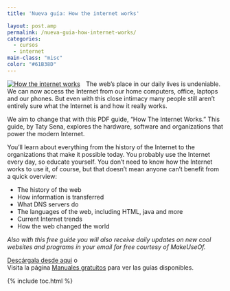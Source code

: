```yaml
---
title: 'Nueva guía: How the internet works'

layout: post.amp
permalink: /nueva-guia-how-internet-works/
categories:
  - cursos
  - internet
main-class: "misc"
color: "#61B38D"
---
```

<div style="float:left; margin-right:1em;">
  <a href="http://elbauldelprogramador.tradepub.com/free/w_make28/prgm.cgi"><img style="border:none;"  src="https://lh5.googleusercontent.com/-fvbBeqczi8o/TwmLPVbKehI/AAAAAAAACDU/5VTDVQKFeTQ/s615/done_internet1.jpg" title="How the internet works" alt="How the internet works" /></a>
</div>

The web’s place in our daily lives is undeniable. We can now access the Internet from our home computers, office, laptops and our phones. But even with this close intimacy many people still aren’t entirely sure what the Internet is and how it really works.

We aim to change that with this PDF guide, “How The Internet Works.” This guide, by Taty Sena, explores the hardware, software and organizations that power the modern Internet.

You’ll learn about everything from the history of the Internet to the organizations that make it possible today. You probably use the Internet every day, so educate yourself. You don’t need to know how the Internet works to use it, of course, but that doesn’t mean anyone can’t benefit from a quick overview:



  * The history of the web
  * How information is transferred
  * What DNS servers do
  * The languages of the web, including HTML, java and more
  * Current Internet trends
  * How the web changed the world

*Also with this free guide you will also receive daily updates on new cool websites and programs in your email for free courtesy of MakeUseOf.*

[Descárgala desde aqui][1] o  
Visita la página [Manuales gratuitos][2] para ver las guías disponibles.



 [1]: http://elbauldelprogramador.tradepub.com/free/w_make28/prgm.cgi
 [2]: http://bashyc.blogspot.com/p/guias-gratuitas.html

{% include toc.html %}
